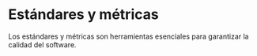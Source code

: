 # Estándares y métricas

Los estándares y métricas son herramientas esenciales para garantizar la calidad del software.